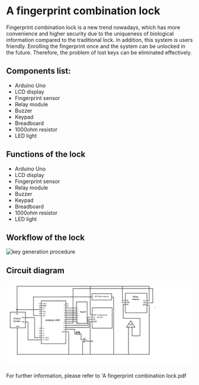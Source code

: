 # A fingerprint combination lock 
Fingerprint combination lock is a new trend nowadays, which has more convenience and higher security due to the uniqueness of biological information compared to the traditional lock.
In addition, this system is users friendly. Enrolling the fingerprint once and the system can be unlocked in the future. Therefore, the problem of lost keys can be eliminated effectively.  
## Components list:  
* Arduino Uno
* LCD display 
* Fingerprint sensor 
* Relay module
* Buzzer
* Keypad
* Breadboard
* 1000ohm resistor
* LED light
## Functions of the lock
* Arduino Uno
* LCD display 
* Fingerprint sensor 
* Relay module
* Buzzer
* Keypad
* Breadboard
* 1000ohm resistor
* LED light
## Workflow of the lock
![key generation procedure](https://github.com/18563407351/Liverpool-FYP/blob/main/images/1603971639(1).png)
## Circuit diagram
![key generation procedure](https://github.com/18563407351/A-fingerprint-combination-lock/blob/main/images/circuit%20of%20project.png)

For further information, please refer to 'A fingerprint combination lock.pdf
